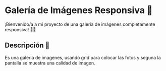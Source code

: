 # Galería de Imágenes Responsiva 🌆

¡Bienvenido/a a mi proyecto de una galería de imágenes completamente responsiva! 📸✨

## Descripción 📖

Es una galeria de imagenes, usando grid para colocar las fotos y seguna la pantalla se muestra una calidad de imagen.

